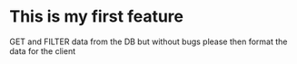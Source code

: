 # This is my first feature

GET and FILTER data from the DB but without bugs please then format the data for the client